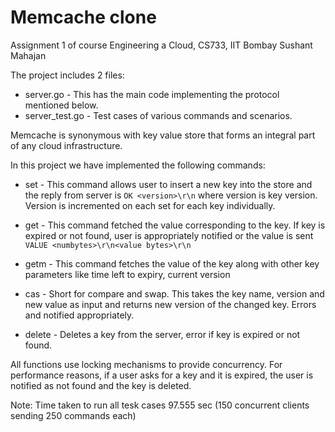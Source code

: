# Memcache clone

Assignment 1 of course Engineering a Cloud, CS733, IIT Bombay
Sushant Mahajan

The project includes 2 files:
* server.go - This has the main code implementing the protocol mentioned below.
* server_test.go - Test cases of various commands and scenarios.

Memcache is synonymous with key value store that forms an integral part of any cloud infrastructure.

In this project we have implemented the following commands:

* set - This command allows user to insert a new key into the store and the reply from server is `OK <version>\r\n` where version is key version. Version is incremented on each set for each key individually.

* get - This command fetched the value corresponding to the key. If key is expired or not found, user is appropriately notified or the value is sent `VALUE <numbytes>\r\n<value bytes>\r\n`

* getm - This command fetches the value of the key along with other key parameters like time left to expiry, current version

* cas - Short for compare and swap. This takes the key name, version and new value as input and returns new version of the changed key. Errors and notified appropriately.

* delete - Deletes a key from the server, error if key is expired or not found.

All functions use locking mechanisms to provide concurrency. For performance reasons, if a user asks for a key and it is expired, the user is notified as not found and the key is deleted.

Note: Time taken to run all tesk cases 97.555 sec (150 concurrent clients sending 250 commands each)
